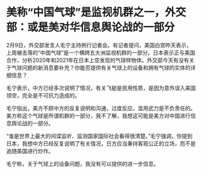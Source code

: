 # 美称“中国气球”是监视机群之一，外交部：或是美对华信息舆论战的一部分

2月9日，外交部发言人毛宁主持例行记者会。有记者提问，美国白宫昨天表示，上周被击落的“中国气球”是一个横跨五大洲监视机群的一部分。日本表示正与美国合作，分析2020年和2021年在日本上空发现的气球样物体。外交部今天有没有关于气球问题的新消息要补充？你能否提供有关气球上的设备和拥有气球的实体的详细信息？

毛宁表示，中方已经多次说明了情况，有关飞艇是民用性质，是因为意外误入美国领空，完全是不可抗力造成的。

毛宁指出，美方不顾中方的反复说明和沟通，过度反应，滥用武力是不负责任的。美方称这个气球是所谓机群的一部分，我不了解，我想这可能是美方对中国进行信息舆论战的一部分。

“谁是世界上最大的间谍监听、监测国家国际社会看得很清楚。”毛宁强调，你提到日本，我想中方已经反复说明了有关情况，日方应当秉持客观公正的立场，而不是追随美国进行炒作。

毛宁称，关于气球上的设备问题，我没有可以提供的进一步信息。

